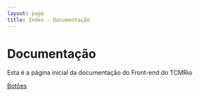 ```yaml
---
layout: page
title: Index - Documentação
---
```


# Documentação
Esta é a página inicial da documentação do Front-end do TCMRio

[Botões](_posts/botoes)
